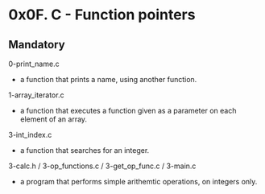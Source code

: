 # 0x0F. C - Function pointers

## Mandatory

0-print_name.c

- a function that prints a name, using another function.

1-array_iterator.c

- a function that executes a function given as a parameter on each element of
an array.

3-int_index.c

- a function that searches for an integer.

3-calc.h / 3-op_functions.c / 3-get_op_func.c / 3-main.c

- a program that performs simple arithemtic operations, on integers only.
